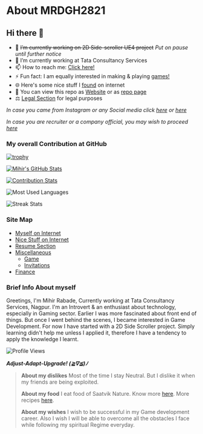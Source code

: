 # About MRDGH2821

## Hi there 👋

<!--
**MRDGH2821/MRDGH2821** is a ✨ _special_ ✨ repository because its `README.md` (this file) appears on your GitHub profile.

Here are some ideas to get you started:
-->

- 🔭 ~~I’m currently working on 2D Side-scroller UE4 project~~ _Put on pause until further notice_
- 🌱 I’m currently working at Tata Consultancy Services
- 📫 How to reach me: [Click here!](Myself_On_internet.md)
- ⚡ Fun fact: I am equally interested in making & playing [games!](/Miscellaneous/Game.md)
- 🌐 Here's some nice stuff I [found](Nice_Stuff_On_Internet.md) on internet
- 📔 You can view this repo as [Website](https://bit.ly/mrdgh2821) or as [repo page](https://github.com/MRDGH2821/MRDGH2821)
- ⚖️ [Legal Section](./Legal/) for legal purposes

_In case you came from Instagram or any Social media click [here](Nice_Stuff_On_Internet.md) or [here](Myself_On_internet.md)_

_In case you are recruiter or a company official, you may wish to proceed [here](Resume_Section.md)_

### My overall Contribution at GitHub

[![trophy](https://github-profile-trophy.vercel.app/?username=MRDGH2821&theme=gruvbox)](https://github.com/ryo-ma/github-profile-trophy)

[![Mihir's GitHub Stats](https://github-readme-stats.vercel.app/api?username=MRDGH2821&show_icons=true&theme=solarized-light)](https://github.com/anuraghazra/github-readme-stats)

[![Contribution Stats](https://github-contribution-stats.vercel.app/api/?username=MRDGH2821)](https://github.com/LordDashMe/github-contribution-stats/)

![Most Used Languages](https://github-readme-stats.vercel.app/api/top-langs?username=mrdgh2821&show_icons=true&locale=en&layout=compact)

![Streak Stats](https://github-readme-streak-stats.herokuapp.com/?user=mrdgh2821&)

### Site Map

- [Myself on Internet](Myself_On_internet.md)
- [Nice Stuff on Internet](Nice_Stuff_On_Internet.md)
- [Resume Section](Resume_Section.md)
- [Miscellaneous](/Miscellaneous/README.md)
  - [Game](/Miscellaneous/Game.md)
  - [Invitations](/Miscellaneous/Invitations.md)
- [Finance](/Finance/README.md)

### Brief Info About myself

Greetings, I'm Mihir Rabade, Currently working at Tata Consultancy Services, Nagpur. I'm an Introvert & an enthusiast about technology, especially in Gaming sector. Earlier I was more fascinated about front end of things. But once I went behind the scenes, I became interested in Game Development. For now I have started with a 2D Side Scroller project.
Simply learning didn't help me unless I applied it, therefore I have a tendency to apply the knowledge I learnt.

![Profile Views](https://komarev.com/ghpvc/?username=mrdgh2821&label=Profile%20views&color=0e75b6&style=flat)

**_Adjust-Adapt-Upgrade! (≧∇≦)ﾉ_**

> **About my dislikes**
> Most of the time I stay Neutral. But I dislike it when my friends are being exploited.
>
> **About my food**
> I eat food of Saatvik Nature. Know more [here](https://food.iskcondesiretree.com/). More recipes [here](https://bit.ly/recipemaster).
>
> **About my wishes**
> I wish to be successful in my Game development career. Also I wish I will be able to overcome all the obstacles I face while following my spiritual Regime everyday.
